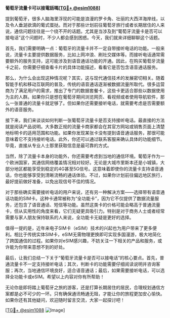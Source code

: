 **葡萄牙流量卡可以接電話嗎[[TG💪+ @esim1088](https://t.me/s/esim1088)]**

提到葡萄牙，很多人脑海里浮现的可能是浪漫的罗卡角、壮丽的大西洋海岸线，以及令人垂涎欲滴的葡式蛋挞。而对于那些计划前往葡萄牙旅行或者长期居住的人来说，通信问题往往是一个绕不开的话题。尤其是当涉及到“葡萄牙流量卡是否可以接电话”这个问题时，不少人都会感到困惑。今天，我们就来详细聊聊这个话题。

首先，我们需要明确一点：葡萄牙的流量卡并不一定自带接听电话的功能。一般来说，流量卡主要提供数据服务，比如上网冲浪、刷社交媒体等。而接听电话通常需要额外的服务支持，这可能涉及到语音通话功能的开通。因此，在购买葡萄牙流量卡之前，你需要仔细查看卡片的具体功能描述，看看它是否包含语音通话服务。

那么，为什么会出现这种情况呢？其实，这与现代通信技术的发展密切相关。随着智能手机和移动互联网的普及，传统的语音通话逐渐被数据流量所取代。很多运营商为了满足用户的需求，推出了专门的数据套餐卡，这些卡更适合那些以数据使用为主的人群。如果你只是想在葡萄牙期间浏览网页、看视频或者使用导航软件，那么一张普通的流量卡就足够了。但如果你还需要接听电话，就需要考虑是否需要额外的语音服务。

接下来，我们来谈谈如何判断一张葡萄牙流量卡是否支持接听电话。最直接的方法就是阅读产品说明。大多数正规的流量卡商家都会在其官方网站或销售页面上清楚地标明卡的适用范围和功能。如果你发现某张卡没有提到语音通话服务，那很可能意味着它不支持接听电话。此外，你还可以通过联系客服来确认具体的功能细节。毕竟，直接从专业人士那里获取信息是最可靠的方式。

当然，除了流量卡本身的功能外，你还需要考虑到当地的通信环境。葡萄牙作为一个欧洲国家，其通信网络覆盖情况相对较好。无论是大城市里斯本还是小城镇，大部分地区都能享受到稳定的4G甚至5G信号。这意味着即使你的流量卡支持语音通话，你也能够享受到清晰流畅的通话体验。不过，如果你计划前往偏远地区旅行，最好提前做好准备，以免出现信号不佳的情况。

对于那些确实需要接听电话的用户来说，还有另一种解决方案——选择带有语音通话功能的SIM卡。这种卡通常被称为“全功能卡”，因为它不仅提供了数据流量服务，还包含了语音通话、短信等功能。虽然这类卡的价格可能会略高于普通流量卡，但从实用性的角度来看，它们无疑更具吸引力。特别是对于商务人士或者经常需要与家人朋友保持联系的人来说，全功能卡无疑是更好的选择。

值得一提的是，近年来电子SIM卡（eSIM）技术的兴起也为用户带来了更多便利。相比于传统实体SIM卡，eSIM无需物理更换即可实现多国漫游，极大地简化了跨国通信的过程。如果你对eSIM感兴趣，不妨关注一下相关的产品和服务，或许能为你带来意想不到的好处。

最后，让我们总结一下关于“葡萄牙流量卡是否可以接电话”的核心要点。首先，普通流量卡不一定支持接听电话；其次，判断卡的功能需要仔细阅读说明并咨询客服；再次，当地通信环境良好，适合语音通话；最后，如果需要接听电话，可以选择全功能卡或eSIM。希望以上内容对你有所帮助！

无论你是即将踏上葡萄牙之旅的游客，还是打算长期居住的居民，合理规划通信方案都是必不可少的一环。只有确保通讯畅通无阻，才能让你的旅程更加安心愉快。如果你还有其他疑问，欢迎随时留言交流，大家一起探讨吧！

[[TG💪+ @esim1088](https://t.me/s/esim1088) ![Image](https://i.postimg.cc/4NQfJmqS/Snipaste-2025-05-13-00-14-12.png)]